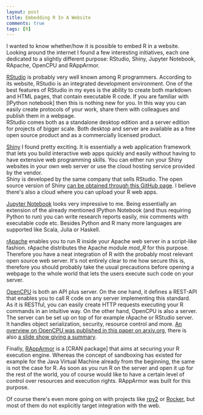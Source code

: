 ```yaml
---
layout: post
title: Embedding R In A Website
comments: true
tags: [R]
---
```

I wanted to know whether/how it is possible to embed R in a website. Looking around the internet I found a few interesting initiatives, each one dedicated to a slightly different purpose: RStudio, Shiny, Jupyter Notebook, RApache, OpenCPU and RAppArmor.<span class="more"></span>

[RStudio](https://www.rstudio.com/) is probably very well known among R programmers. According to its website, RStudio is an integrated development environment. One of the best features of RStudio in my eyes is the ability to create both markdown and HTML pages, that contain executable R code. If you are familiar with [IPython notebook] then this is nothing new for you. In this way you can easily create protocols of your work, share them with colleagues and publish them in a webpage.  
RStudio comes both as a standalone desktop edition and a server edition for projects of bigger scale. Both desktop and server are available as a free open source product and as a commercially licensed product.

[Shiny](http://shiny.rstudio.com/) I found pretty exciting. It is essentially a web application framework that lets you build interactive web apps quickly and easily without having to have extensive web programming skills. You can either run your Shiny websites in your own web server or use the cloud hosting service provided by the vendor.  
Shiny is developed by the same company that sells RStudio. The open source version of Shiny [can be obtained through this GitHub page](https://github.com/rstudio/shiny). I believe there's also a cloud where you can upload your R web apps.

[Jupyter Notebook](http://jupyter.org/) looks very impressive to me. Being essentially an extension of the already mentioned IPython Notebook (and thus requiring Python to run) you can write research reports easily, mix comments with executable code etc. Besides Python and R many more languages are supported like Scala, Julia or Haskell.

[rApache](http://rapache.net/) enables you to run R inside your Apache web server in a script-like fashion. rApache distributes the Apache module _mod\_R_ for this purpose. Therefore you have a neat integration of R with the probably most relevant open source web server. It's not entirely clear to me how secure this is, therefore you should probably take the usual precautions before opening a webpage to the whole world that lets the users execute such code on your server.

[OpenCPU](https://www.opencpu.org/) is both an API plus server. On the one hand, it defines a REST-API that enables you to call R code on any server implementing this standard. As it is RESTful, you can easily create HTTP requests executing your R commands in an intuitive way. On the other hand, OpenCPU is also a server. The server can be set up on top of for example rApache or RStudio server. It handles object serialization, security, resource control and more. [An overview on OpenCPU was published in this paper on arxiv.org](http://arxiv.org/abs/1406.4806), there is also [a slide show giving a summary](http://jeroenooms.github.io/opencpu-slides/#1).

Finally, [RAppArmor](https://cran.r-project.org/web/packages/RAppArmor/index.html) is a [CRAN package] that aims at securing your R execution engine. Whereas the concept of sandboxing has existed for example for the Java Virtual Machine already from the beginning, the same is not the case for R. As soon as you run R on the server and open it up for the rest of the world, you of course would like to have a certain level of control over resources and execution rights. RAppArmor was built for this purpose.

Of course there's even more going on with projects like [rpy2](http://rpy.sourceforge.net/rpy2.html) or [Rocker](http://dirk.eddelbuettel.com/blog/2014/10/23/), but most of them do not explicitly target integration with the web.